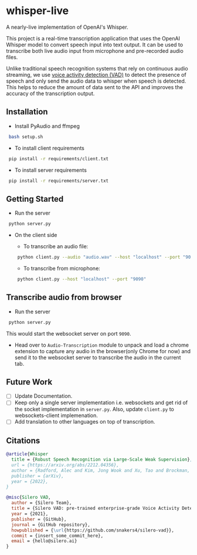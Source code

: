 # whisper-live
A nearly-live implementation of OpenAI's Whisper.

This project is a real-time transcription application that uses the OpenAI Whisper model to convert speech input into text output. It can be used to transcribe both live audio input from microphone and pre-recorded audio files.

Unlike traditional speech recognition systems that rely on continuous audio streaming, we use [voice activity detection (VAD)](https://github.com/snakers4/silero-vad) to detect the presence of speech and only send the audio data to whisper when speech is detected. This helps to reduce the amount of data sent to the API and improves the accuracy of the transcription output.

## Installation
- Install PyAudio and ffmpeg
```bash
 bash setup.sh
```

- To install client requirements
```bash
 pip install -r requirements/client.txt
```

- To install server requirements
```bash
 pip install -r requirements/server.txt
```

## Getting Started
- Run the server
```bash
 python server.py
```

- On the client side
    - To transcribe an audio file:
    ```bash
     python client.py --audio "audio.wav" --host "localhost" --port "9090"
    ```

    - To transcribe from microphone:
    ```bash
     python client.py --host "localhost" --port "9090"
    ```


## Transcribe audio from browser
- Run the server
```bash
 python server.py
```
This would start the websocket server on port ```9090```.


- Head over to ```Audio-Transcription``` module to unpack and load a chrome extension to capture any audio in the browser(only Chrome for now) and send it to the websocket server to transcribe the audio in the current tab.


## Future Work
- [ ] Update Documentation.
- [ ] Keep only a single server implementation i.e. websockets and get rid of the socket implementation in ```server.py```. Also, update ```client.py``` to websockets-client implemenation.
- [ ] Add translation to other languages on top of transcription.

## Citations
```bibtex
@article{Whisper
  title = {Robust Speech Recognition via Large-Scale Weak Supervision},
  url = {https://arxiv.org/abs/2212.04356},
  author = {Radford, Alec and Kim, Jong Wook and Xu, Tao and Brockman, Greg and McLeavey, Christine and Sutskever, Ilya},
  publisher = {arXiv},  
  year = {2022},
}
```

```bibtex
@misc{Silero VAD,
  author = {Silero Team},
  title = {Silero VAD: pre-trained enterprise-grade Voice Activity Detector (VAD), Number Detector and Language Classifier},
  year = {2021},
  publisher = {GitHub},
  journal = {GitHub repository},
  howpublished = {\url{https://github.com/snakers4/silero-vad}},
  commit = {insert_some_commit_here},
  email = {hello@silero.ai}
}